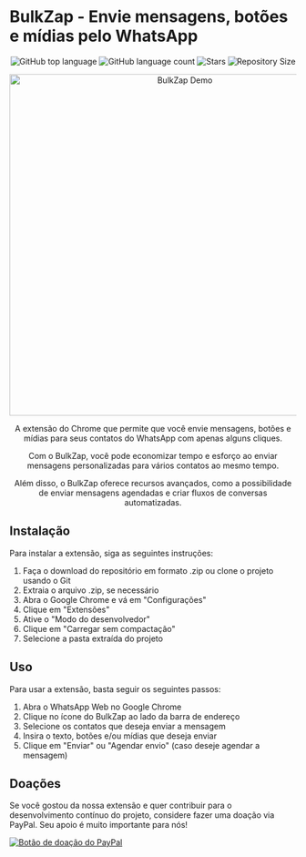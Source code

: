 <h1>BulkZap - Envie mensagens, botões e mídias pelo WhatsApp</h1>

<p align="center">
  <img alt="GitHub top language" src="https://img.shields.io/github/languages/top/SEU_USUARIO/BulkZap?color=green">
  <img alt="GitHub language count" src="https://img.shields.io/github/languages/count/SEU_USUARIO/BulkZap?color=green">
  <img alt="Stars" src="https://img.shields.io/github/stars/SEU_USUARIO/BulkZap?color=green">
  <img alt="Repository Size" src="https://img.shields.io/github/repo-size/SEU_USUARIO/BulkZap?color=green">
</p>

<p align="center">
  <img src="./bulkzap.gif" alt="BulkZap Demo" width="600px">
</p>

<p align="center">
  A extensão do Chrome que permite que você envie mensagens, botões e mídias para seus contatos do WhatsApp com apenas alguns cliques.
</p>

<p align="center">
  Com o BulkZap, você pode economizar tempo e esforço ao enviar mensagens personalizadas para vários contatos ao mesmo tempo.
</p>

<p align="center">
  Além disso, o BulkZap oferece recursos avançados, como a possibilidade de enviar mensagens agendadas e criar fluxos de conversas automatizadas.
</p>

<h2>Instalação</h2>

Para instalar a extensão, siga as seguintes instruções:

1. Faça o download do repositório em formato .zip ou clone o projeto usando o Git
2. Extraia o arquivo .zip, se necessário
3. Abra o Google Chrome e vá em "Configurações"
4. Clique em "Extensões"
5. Ative o "Modo do desenvolvedor"
6. Clique em "Carregar sem compactação"
7. Selecione a pasta extraída do projeto

<h2>Uso</h2>

Para usar a extensão, basta seguir os seguintes passos:

1. Abra o WhatsApp Web no Google Chrome
2. Clique no ícone do BulkZap ao lado da barra de endereço
3. Selecione os contatos que deseja enviar a mensagem
4. Insira o texto, botões e/ou mídias que deseja enviar
5. Clique em "Enviar" ou "Agendar envio" (caso deseje agendar a mensagem)

<h2>Doações</h2>

Se você gostou da nossa extensão e quer contribuir para o desenvolvimento contínuo do projeto, considere fazer uma doação via PayPal. Seu apoio é muito importante para nós!

<a href="https://www.paypal.com/donate/?hosted_button_id=VBV3UJP5VR5RW"><img src="https://www.paypalobjects.com/pt_BR/BR/i/btn/btn_donateCC_LG.gif" alt="Botão de doação do PayPal"></a>
